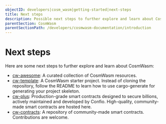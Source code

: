 ```yaml
---
objectID: developers|cosm_wasm|getting-started|next-steps
title: Next steps
description: Possible next steps to further explore and learn about CosmWasm
parentSection: CosmWasm
parentSectionPath: /developers/cosmwasm-documentation/introduction
---
```


# Next steps

Here are some next steps to further explore and learn about CosmWasm:

- <a href="https://github.com/InterWasm/cw-awesome" target="_blank">cw-awesome</a>: A curated collection of CosmWasm resources.
- <a href="https://github.com/CosmWasm/cw-template" target="_blank">cw-template</a>: A CosmWasm starter project. Instead of cloning the repository, follow the README to learn how to use cargo-generate for generating your project skeleton.
- <a href="https://github.com/CosmWasm/cw-plus" target="_blank">cw-plus</a>: Production-grade smart contracts designed to secure billions, actively maintained and developed by Confio. High-quality, community-made smart contracts are hosted here.
- <a href="https://github.com/InterWasm/cw-contracts" target="_blank">cw-contracts</a>: A repository of community-made smart contracts. Contributions are welcome.